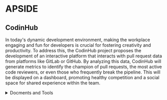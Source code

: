 # APSIDE
## CodinHub
In today's dynamic development environment, making the workplace engaging and fun for developers is crucial for fostering creativity and productivity. To address this, the CodinHub project proposes the development of an interactive platform that interacts with pull request data from platforms like GitLab or GitHub. By analyzing this data, CodinHub will generate metrics to identify the champion of pull requests, the most active code reviewers, or even those who frequently break the pipeline.
This will be displayed on a dashboard, promoting healthy competition and a social space for shared experience within the team.

<details>
    <summary>Docments and Tools</summary>

- [Document](https://www.overleaf.com/project/6863e8cafe30402a3a91f039/)
- [Jira](https://codinhub.atlassian.net/jira/software/projects/CODINHUB/boards/1)
- [CodeRabbit](https://app.coderabbit.ai/settings/repositories)
- [SonarCloud](https://sonarcloud.io/organizations/codin-h/projects)
- [Figma](https://www.figma.com/design/fNsjMa6J4vRRHvt9rdIfcf/CodinHub?node-id=0-1&p=f&t=6utLTf4sWDCfFjsP-0)
  
</details>

